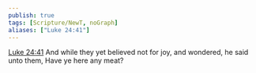 ```yaml
---
publish: true
tags: [Scripture/NewT, noGraph]
aliases: ["Luke 24:41"]
---
```

[Luke 24:41](https://churchofjesuschrist.org/study/scriptures/nt/luke/24?lang=eng&id=p41#p41) And while they yet believed not for joy, and wondered, he said unto them, Have ye here any meat?
